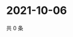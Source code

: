 # 2021-10-06

共 0 条

<!-- BEGIN WEIBO -->
<!-- 最后更新时间 Wed Oct 06 2021 10:26:40 GMT+0800 (China Standard Time) -->

<!-- END WEIBO -->
